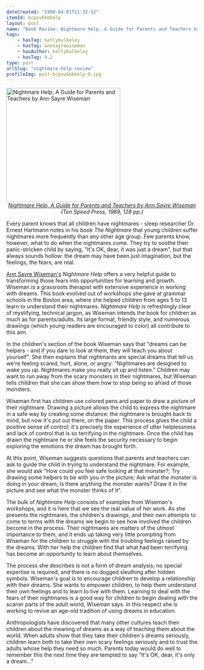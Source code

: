 ```yaml
---
dateCreated: "1990-04-01T11:32:52"
itemId: bcpov6kbhelp
layout: post
name: "Book Review: Nightmare Help, A Guide for Parents and Teachers by Ann Sayre Wiseman"
tags:
    - hasTag: kellybulkeley
    - hasTag: annsayrewiseman
    - hasAuthor: kellybulkeley
    - hasTag: 9.2
type: post
urlSlug: "nightmare-help-review"
profileImg: post-bcpov6kbhelp-0.jpg
---
```


<a href="https://books.google.com.au/books/about/Nightmare_Help.html?id=Y_dEAAAAYAAJ&source=kp_cover&redir_esc=y">
<img src="../images/post-bcpov6kbhelp-0.jpg" alt="Nightmare Help, A Guide for Parents and Teachers by Ann Sayre Wiseman" width="300" height="auto"/>
</a>
<!--nopreview--><div class="caption" style="text-align: center;"><i><a href="https://books.google.com.au/books/about/Nightmare_Help.html?id=Y_dEAAAAYAAJ&source=kp_cover&redir_esc=y">Nightmare Help, A Guide for Parents and Teachers by Ann Sayre Wiseman</a> (Ten Speed Press, 1989, 128 pp.)</i></div><!--/nopreview-->

Every parent knows that all children have nightmares - sleep researcher Dr. Ernest Hartmann notes in his book _The Nightmare_ that young children suffer nightmares more frequently than any other age group. Few parents know, however, what to do when the nightmares come. They try to soothe their panic-stricken child by saying, "It's OK, dear, it was just a dream", but that always sounds hollow: the dream may have been just imagination, but the feelings, the fears, are real.

[Ann Sayre Wiseman's](../@annsayrewiseman) _Nightmare Help_ offers a very helpful guide to transforming those fears into opportunities for learning and growth. Wiseman is a grassroots therapist with extensive experience in working with dreams. This book evolved out of workshops she gave at grammar schools in the Boston area, where she helped children from ages 5 to 13 learn to understand their nightmares. _Nightmare Help_ is refreshingly clear of mystifying, technical jargon, as Wiseman intends the book for children as much as for parents/adults. Its large format, friendly style, and numerous drawings (which young readers are encouraged to color) all contribute to this aim.

In the children's section of the book Wiseman says that "dreams can be helpers - and if you dare to look at them, they will teach you about yourself". She then explains that nightmares are special dreams that tell us we're feeling scared, hurt, alone, or angry: "Nightmares are designed to wake you up. Nightmares make you really sit up and listen." Children may want to run away from the scary monsters in their nightmares, but Wiseman tells children that she can show them how to stop being so afraid of those monsters.

Wiseman first has children use colored pens and paper to draw a picture of their nightmare. Drawing a picture allows the child to express the nightmare in a safe way by creating some distance: the nightmare is brought back to mind, but now it's put out there, on the paper. This process gives the child a positive sense of control; it's precisely the experience of utter helplessness and lack of control that is so terrifying in the nightmare. Once the child has drawn the nightmare he or she feels the security necessary to begin exploring the emotions the dream has brought forth.

At this point, Wiseman suggests questions that parents and teachers can ask to guide the child in trying to understand the nightmare. For example, she would ask "How could you feel safe looking at that monster?; Try drawing some helpers to be with you in the picture; Ask what the monster is doing in your dream; Is there anything the monster wants? Draw it in the picture and see what the monster thinks of it".

The bulk of _Nightmare Help_ consists of examples from Wiseman's workshops, and it is here that we see the real value of her work. As she presents the nightmares, the children's drawings, and their own attempts to come to terms with the dreams we begin to see how involved the children become in the process. Their nightmares are matters of the utmost importance to them, and it ends up taking very little prompting from Wiseman for the children to struggle with the troubling feelings raised by the dreams. With her help the children find that what had been terrifying has become an opportunity to learn about themselves.

The process she describes is not a form of dream analysis; no special expertise is required, and there is no dogged sleuthing after hidden symbols. Wiseman's goal is to encourage children to develop a relationship with their dreams. She wants to empower children, to help them understand their own feelings and to learn to live with them. Learning to deal with the fears of their nightmares is a good way for children to begin dealing with the scarier parts of the adult world, Wiseman says. In this respect she is working to revive an age-old tradition of using dreams in education.

Anthropologists have discovered that many other cultures teach their children about the meaning of dreams as a way of teaching them about the world. When adults show that they take their children's dreams seriously, children learn both to take their own scary feelings seriously and to trust the adults whose help they need so much. Parents today would do well to remember this the next time they are tempted to say "It's OK, dear, it's only a dream..."
